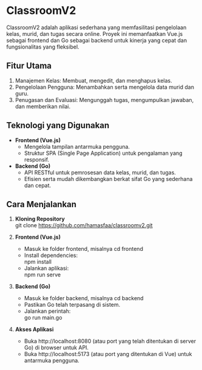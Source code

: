 # ClassroomV2

ClassroomV2 adalah aplikasi sederhana yang memfasilitasi pengelolaan kelas, murid, dan tugas secara online. Proyek ini memanfaatkan Vue.js sebagai frontend dan Go sebagai backend untuk kinerja yang cepat dan fungsionalitas yang fleksibel.

## Fitur Utama

1. Manajemen Kelas: Membuat, mengedit, dan menghapus kelas.
2. Pengelolaan Pengguna: Menambahkan serta mengelola data murid dan guru.
3. Penugasan dan Evaluasi: Mengunggah tugas, mengumpulkan jawaban, dan memberikan nilai.

## Teknologi yang Digunakan

- **Frontend (Vue.js)**
  - Mengelola tampilan antarmuka pengguna.
  - Struktur SPA (Single Page Application) untuk pengalaman yang responsif.
- **Backend (Go)**
  - API RESTful untuk pemrosesan data kelas, murid, dan tugas.
  - Efisien serta mudah dikembangkan berkat sifat Go yang sederhana dan cepat.

## Cara Menjalankan

1. **Kloning Repository**  
   git clone https://github.com/hamasfaa/classroomv2.git

2. **Frontend (Vue.js)**

   - Masuk ke folder frontend, misalnya cd frontend
   - Install dependencies:  
     npm install
   - Jalankan aplikasi:  
     npm run serve

3. **Backend (Go)**

   - Masuk ke folder backend, misalnya cd backend
   - Pastikan Go telah terpasang di sistem.
   - Jalankan perintah:  
     go run main.go

4. **Akses Aplikasi**
   - Buka http://localhost:8080 (atau port yang telah ditentukan di server Go) di browser untuk API.
   - Buka http://localhost:5173 (atau port yang ditentukan di Vue) untuk antarmuka pengguna.
